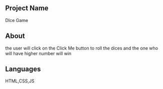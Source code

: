 ## Project Name
DIce Game
## About
the user will click on the Click Me button to roll the dices and the one who will have higher number will win
## Languages 
HTML,CSS,JS
